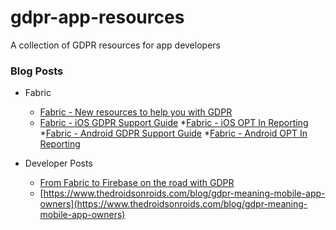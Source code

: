 # gdpr-app-resources
A collection of GDPR resources for app developers 

### Blog Posts 
  * Fabric
    * [Fabric - New resources to help you with GDPR](https://fabric.io/blog/2018/3/27/fabric-gdpr-compliance/)
    * [Fabric - iOS GDPR Support Guide](https://docs.fabric.io/apple/fabric/data-privacy.html?utm_source=blog&utm_medium=blog&utm_campaign=fabric_gdpr)
    *[Fabric - iOS OPT In Reporting](https://docs.fabric.io/apple/crashlytics/advanced-setup.html#) 
    *[Fabric - Android GDPR Support Guide](https://docs.fabric.io/android/fabric/data-privacy.html?utm_source=blog&utm_medium=blog&utm_campaign=fabric_gdpr)
    *[Fabric - Android OPT In Reporting](https://docs.fabric.io/android/crashlytics/advanced-setup.html#) 

  * Developer Posts 
    * [From Fabric to Firebase on the road with GDPR](https://medium.com/@DamianPetla/from-fabric-to-firebase-on-the-road-with-gdpr-b33342bf344b)
    * [https://www.thedroidsonroids.com/blog/gdpr-meaning-mobile-app-owners](https://www.thedroidsonroids.com/blog/gdpr-meaning-mobile-app-owners)
